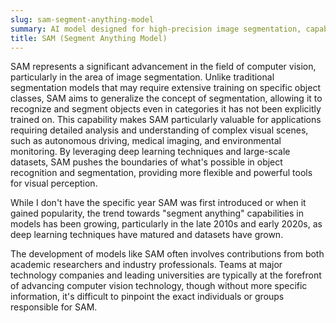 ```yaml
---
slug: sam-segment-anything-model
summary: AI model designed for high-precision image segmentation, capable of identifying and delineating every object within an image.
title: SAM (Segment Anything Model)
---
```


SAM represents a significant advancement in the field of computer vision, particularly in the area of image segmentation. Unlike traditional segmentation models that may require extensive training on specific object classes, SAM aims to generalize the concept of segmentation, allowing it to recognize and segment objects even in categories it has not been explicitly trained on. This capability makes SAM particularly valuable for applications requiring detailed analysis and understanding of complex visual scenes, such as autonomous driving, medical imaging, and environmental monitoring. By leveraging deep learning techniques and large-scale datasets, SAM pushes the boundaries of what's possible in object recognition and segmentation, providing more flexible and powerful tools for visual perception.

While I don't have the specific year SAM was first introduced or when it gained popularity, the trend towards "segment anything" capabilities in models has been growing, particularly in the late 2010s and early 2020s, as deep learning techniques have matured and datasets have grown.

The development of models like SAM often involves contributions from both academic researchers and industry professionals. Teams at major technology companies and leading universities are typically at the forefront of advancing computer vision technology, though without more specific information, it's difficult to pinpoint the exact individuals or groups responsible for SAM.
